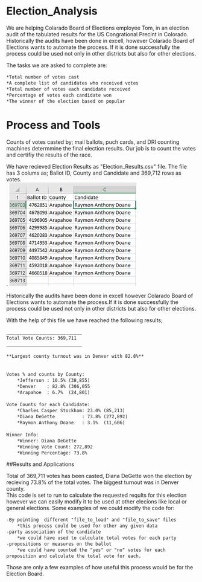 
# Election_Analysis
We are helping Colarado Board of Elections employee Tom, in an election audit of the tabulated results for the US Congrational Precint in Colorado. Historically the audits have been done in excell, however Colarado Board of Elections wants to automate the process. If it is done successfully the process could be used not only in other districts but also for other elections. <br>

The tasks we are asked to complete are:

    *Total number of votes cast
    *A complete list of candidates who received votes
    *Total number of votes each candidate received
    *Percentage of votes each candidate won
    *The winner of the election based on popular
    


# Process and Tools
Counts of votes casted by; mail ballots, puch cards, and  DRI counting machines determmine the final election results. Our job is to count the votes and certifiy the results of the race.</br>

We have recieved Election Results as "Election_Results.csv" file. The file has 3 colums as; Ballot ID, County and Candidate and 369,712 rows as votes. </br>. 
![](https://github.com/4renginy/Election_Analysis/blob/master/excel.PNG)

Historically the audits have been done in excell however Colarado Board of Elections wants to automate the process.If it is done successfully the process could be used not only in other districts but also for other elections. <br>

With the help of this file we have reached the following results;</br>

    ____________________________
	Total Vote Counts: 369,711
	____________________________
	
	**Largest county turnout was in Denver with 82.8%**
	
	
	Votes % and counts by County:
		*Jefferson : 10.5% (38,855)
		*Denver    : 82.8% (306,055
		*Arapahoe  : 6.7%  (24,801)

	Vote Counts for each Candidate:
		*Charles Casper Stockham: 23.0% (85,213)
		*Diana DeGette          : 73.8% (272,892)
		*Raymon Anthony Doane   : 3.1%  (11,606)
		
	Winner Info:
		*Winner: Diana DeGette
		*Winning Vote Count: 272,892
		*Winning Percentage: 73.8%
		
##Results and Applications

Total of 369,711 votes has been casted, Diana DeGette won the election by recieving 73.8% of the total votes. The biggest turnout was in Denver county.</br>
This code is set to run to calculate the requested reqults for this election however we can easily modify it to be used at other elecions like local or general elections. Some examples of we could modify the code for:</br>

	-By pointing  different "file_to_load" and "file_to_save" files 
		*this process could be used for other any given data 
	-party association of the candidate
		*we could have used to calculate total votes for each party
	-propositions or measures on the ballot
		*we could have counted the "yes" or "no" votes for each proposition and calculate the total vote for each.
		
Those are only a few examples of how useful this process would be for the Election Board.
